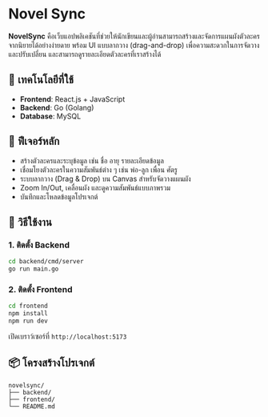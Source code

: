 # Novel Sync

**NovelSync** คือเว็บแอปพลิเคชันที่ช่วยให้นักเขียนและผู้อ่านสามารถสร้างและจัดการแผนผังตัวละครจากนิยายได้อย่างง่ายดาย พร้อม UI แบบลากวาง (drag-and-drop) เพื่อความสะดวกในการจัดวางและปรับเปลี่ยน และสามารถดูรายละเอียดตัวละครที่เราสร้างได้

## 🔧 เทคโนโลยีที่ใช้

* **Frontend**: React.js + JavaScript
* **Backend**: Go (Golang)
* **Database**: MySQL

## 🧩 ฟีเจอร์หลัก

* สร้างตัวละครและระบุข้อมูล เช่น ชื่อ อายุ รายละเอียดข้อมูล
* เชื่อมโยงตัวละครในความสัมพันธ์ต่าง ๆ เช่น พ่อ-ลูก เพื่อน ศัตรู
* ระบบลากวาง (Drag & Drop) บน Canvas สำหรับจัดวางแผนผัง
* Zoom In/Out, เคลื่อนผัง และดูความสัมพันธ์แบบภาพรวม
* บันทึกและโหลดข้อมูลโปรเจกต์

## 🚀 วิธีใช้งาน

### 1. ติดตั้ง Backend

```bash
cd backend/cmd/server
go run main.go
```

### 2. ติดตั้ง Frontend

```bash
cd frontend
npm install
npm run dev
```

เปิดเบราว์เซอร์ที่ `http://localhost:5173`

## 📦 โครงสร้างโปรเจกต์

```
novelsync/
├── backend/         
├── frontend/        
└── README.md
```

